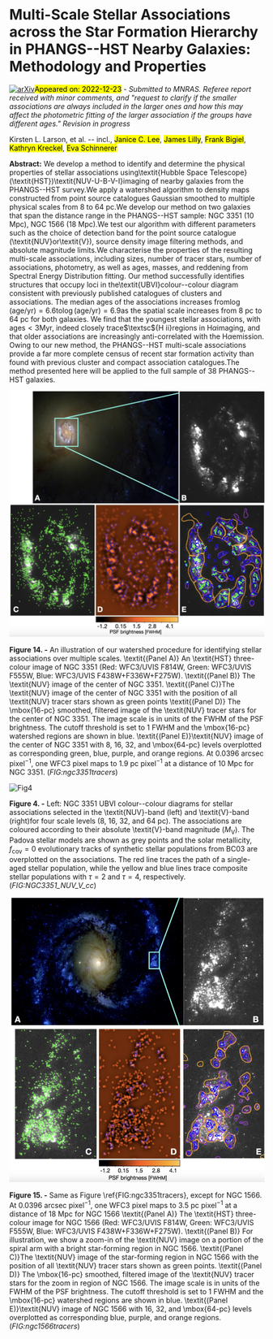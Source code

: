 <div class="macros" style="visibility:hidden;">
$\newcommand{\ensuremath}{}$
$\newcommand{\xspace}{}$
$\newcommand{\object}[1]{\texttt{#1}}$
$\newcommand{\farcs}{{.}''}$
$\newcommand{\farcm}{{.}'}$
$\newcommand{\arcsec}{''}$
$\newcommand{\arcmin}{'}$
$\newcommand{\ion}[2]{#1#2}$
$\newcommand{\textsc}[1]{\textrm{#1}}$
$\newcommand{\hl}[1]{\textrm{#1}}$
$\newcommand{\kms}{ km s^{-1}}$
$\newcommand{\bibtex}{\textsc{Bib}\!\TeX}$</div>

<div class="macros" style="visibility:hidden;">
$\newcommand{$\ensuremath$}{}$
$\newcommand{$\xspace$}{}$
$\newcommand{$\object$}[1]{\texttt{#1}}$
$\newcommand{$\farcs$}{{.}''}$
$\newcommand{$\farcm$}{{.}'}$
$\newcommand{$\arcsec$}{''}$
$\newcommand{$\arcmin$}{'}$
$\newcommand{$\ion$}[2]{#1#2}$
$\newcommand{$\textsc$}[1]{\textrm{#1}}$
$\newcommand{$\hl$}[1]{\textrm{#1}}$
$\newcommand{$\kms$}{ km s^{-1}}$
$\newcommand{$\bibtex$}{$\textsc${Bib}\!\TeX}$</div>



<div id="title">

# Multi-Scale Stellar Associations across the Star Formation Hierarchy in PHANGS--HST Nearby Galaxies: Methodology and Properties

</div>
<div id="comments">

[![arXiv](https://img.shields.io/badge/arXiv-2212.11425-b31b1b.svg)](https://arxiv.org/abs/2212.11425)<mark>Appeared on: 2022-12-23</mark> - _Submitted to MNRAS. Referee report received with minor comments, and "request to clarify if the smaller associations are always included in the larger ones and how this may affect the photometric fitting of the larger association if the groups have different ages." Revision in progress_

</div>
<div id="authors">

Kirsten L. Larson, et al. -- incl., <mark><mark>Janice C. Lee</mark></mark>, <mark><mark>James Lilly</mark></mark>, <mark><mark>Frank Bigiel</mark></mark>, <mark><mark>Kathryn Kreckel</mark></mark>, <mark><mark>Eva Schinnerer</mark></mark>

</div>
<div id="abstract">

**Abstract:** We develop a method to identify and determine the physical properties of stellar associations using\textit{Hubble Space Telescope}(\textit{HST})\textit{NUV-U-B-V-I}imaging of nearby galaxies from the PHANGS--HST survey.We apply a watershed algorithm to density maps constructed from point source catalogues Gaussian smoothed to multiple physical scales from 8 to 64 pc.We develop our method on two galaxies that span the distance range in the PHANGS--HST sample: NGC 3351 (10 Mpc), NGC 1566 (18 Mpc).We test our algorithm with different parameters such as the choice of detection band for the point source catalogue (\textit{NUV}or\textit{V}), source density image filtering methods, and absolute magnitude limits.We characterise the properties of the resulting multi-scale associations, including sizes, number of tracer stars, number of associations, photometry, as well as ages, masses, and reddening from Spectral Energy Distribution fitting.  Our method successfully identifies structures that occupy loci in the\textit{UBVI}colour--colour diagram consistent with previously published catalogues of clusters and associations. The median ages of the associations increases  from$\log (\mathrm{age/yr}) = 6.6$to$\log (\mathrm{age/yr}) = 6.9$as the spatial scale increases from 8 pc to 64 pc for both galaxies. We find that the youngest stellar associations, with ages$<3$Myr, indeed closely trace$\textsc${H ii}regions in H$\alpha$imaging, and that older associations are increasingly anti-correlated with the H$\alpha$emission.  Owing to our new method, the PHANGS--HST multi-scale associations provide a far more complete census of recent star formation activity than found with previous cluster and compact association catalogues.The method presented here will be applied to the full sample of 38 PHANGS--HST galaxies.

</div>

<div id="div_fig1">

<img src="tmp_2212.11425/./lowRes_figs/NGC3351_reg_img.jpg" alt="Fig14" width="100%"/>

**Figure 14. -** An illustration of our watershed procedure for identifying stellar associations over multiple scales.  \textit{(Panel A)} An \textit{HST} three-colour image of NGC 3351 (Red: WFC3/UVIS F814W, Green: WFC3/UVIS F555W, Blue: WFC3/UVIS F438W+F336W+F275W).  \textit{(Panel B)} The \textit{NUV} image of the center of NGC 3351.
    \textit{(Panel C)}The \textit{NUV} image of the center of NGC 3351 with the position of all \textit{NUV} tracer stars shown as green points
    \textit{(Panel D)} The \mbox{16-pc} smoothed, filtered image of the \textit{NUV} tracer stars for the center of NGC 3351. The image scale is in units of the FWHM of the PSF brightness. The cutoff threshold is set to 1 FWHM and the \mbox{16-pc} watershed regions are shown in blue.
    \textit{(Panel E)}\textit{NUV} image of the center of NGC 3351 with 8, 16, 32, and \mbox{64-pc} levels overplotted as corresponding green, blue, purple, and orange regions. At $0.0396$ arcsec pixel$^{-1}$, one WFC3 pixel maps to $1.9$ pc pixel$^{-1}$ at a distance of $10$ Mpc for NGC 3351. (*FIG:ngc3351tracers*)

</div>
<div id="div_fig2">

<img src="tmp_2212.11425/./ngc3351_dolphot_color_vi_ub_ws_Mv_ALL.png" alt="Fig4" width="100%"/>

**Figure 4. -** Left: NGC 3351 UBVI colour--colour diagrams for stellar associations selected in the \textit{NUV}-band (left) and \textit{V}-band (right)for four scale levels (8, 16, 32, and 64 pc). The associations are coloured according to their absolute \textit{V}-band magnitude ($M_\mathrm{V}$). The Padova stellar models  are shown as grey points and the solar metallicity, $f_\mathrm{cov} = 0$ evolutionary tracks of synthetic stellar populations from BC03 are overplotted on the associations. The red line traces the path of a single-aged stellar population, while the yellow and blue lines trace composite stellar populations with $\tau = 2$ and $\tau = 4$, respectively.
     (*FIG:NGC3351_NUV_V_cc*)

</div>
<div id="div_fig3">

<img src="tmp_2212.11425/./lowRes_figs/NGC1566_reg_img.jpg" alt="Fig15" width="100%"/>

**Figure 15. -** Same as Figure \ref{FIG:ngc3351tracers}, except for NGC 1566. At $0.0396$ arcsec pixel$^{-1}$, one WFC3 pixel maps to $3.5$ pc pixel$^{-1}$ at a distance of $18$ Mpc for NGC 1566  \textit{(Panel A)} The \textit{HST} three-colour image for NGC 1566 (Red: WFC3/UVIS F814W, Green: WFC3/UVIS F555W, Blue: WFC3/UVIS F438W+F336W+F275W).
    \textit{(Panel B)} For illustration, we show a zoom-in of the \textit{NUV} image on a portion of the spiral arm with a bright star-forming region in NGC 1566.
    \textit{(Panel C)}The \textit{NUV} image of the star-forming region in NGC 1566 with the position of all \textit{NUV} tracer stars shown as green points.
    \textit{(Panel D)} The \mbox{16-pc} smoothed, filtered image of the \textit{NUV} tracer stars for the zoom in region of NGC 1566. The image scale is in units of the FWHM of the PSF brightness. The cutoff threshold is set to 1 FWHM and the \mbox{16-pc} watershed regions are shown in blue.
    \textit{(Panel E)}\textit{NUV} image of NGC 1566 with 16, 32, and \mbox{64-pc} levels overplotted as corresponding blue, purple, and orange regions. (*FIG:ngc1566tracers*)

</div>